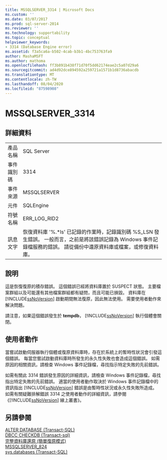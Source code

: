 ```yaml
---
title: MSSQLSERVER_3314 | Microsoft Docs
ms.custom: ''
ms.date: 03/07/2017
ms.prod: sql-server-2014
ms.reviewer: ''
ms.technology: supportability
ms.topic: conceptual
helpviewer_keywords:
- 3314 (Database Engine error)
ms.assetid: f3a5ca6a-b502-4cab-b3b1-4bc753763fa9
author: MashaMSFT
ms.author: mathoma
ms.openlocfilehash: ff3b891b438f71d70f5dd62174eae2c5a07d29a6
ms.sourcegitcommit: ad4d92dce894592a259721a1571b1d8736abacdb
ms.translationtype: MT
ms.contentlocale: zh-TW
ms.lasthandoff: 08/04/2020
ms.locfileid: "87598908"
---
```

# <a name="mssqlserver_3314"></a>MSSQLSERVER_3314
    
## <a name="details"></a>詳細資料  
  
|||  
|-|-|  
|產品名稱|SQL Server|  
|事件識別碼|3314|  
|事件來源|MSSQLSERVER|  
|元件|SQLEngine|  
|符號名稱|ERR_LOG_RID2|  
|訊息文字|恢復資料庫 '%.*ls' 已記錄的作業時，記錄識別碼 %S_LSN 發生錯誤。 一般而言，之前是將該錯誤記錄為 Windows 事件記錄檔服務的錯誤。 請從備份中還原資料庫或檔案，或修復資料庫。|  
  
## <a name="explanation"></a>說明  
 這是恢復復原的積存錯誤。 這個錯誤已經將資料庫置於 SUSPECT 狀態。 主要檔案群組以及可能還有其他檔案群組都有疑問，而且可能已損毀。 資料庫在 [!INCLUDE[ssNoVersion](../../includes/ssnoversion-md.md)] 啟動期間無法復原，因此無法使用。 需要使用者動作來解決問題。  
  
 請注意，如果這個錯誤發生於 **tempdb**， [!INCLUDE[ssNoVersion](../../includes/ssnoversion-md.md)] 執行個體會關閉。  
  
## <a name="user-action"></a>使用者動作  
 當嘗試啟動伺服器執行個體或復原資料庫時，存在於系統上的暫時性狀況會引發這個錯誤。 每當您嘗試啟動資料庫時所發生的永久性失敗也會造成這個錯誤。 如需原因的相關資訊，請檢查 Windows 事件記錄檔，尋找指示特定失敗的先前錯誤。  
  
 如需有關此 3314 錯誤發生原因的詳細資訊，請檢查 Windows 事件記錄檔，尋找指出特定失敗的先前錯誤。 適當的使用者動作取決於 Windows 事件記錄檔中的資訊指出 [!INCLUDE[ssNoVersion](../../includes/ssnoversion-md.md)] 錯誤是由暫時性狀況或永久性失敗所造成。 如需有關疑難排解錯誤 3314 之使用者動作的詳細資訊，請參閱《[!INCLUDE[ssNoVersion](../../includes/ssnoversion-md.md)] 線上叢書》。  
  
## <a name="see-also"></a>另請參閱  
 [ALTER DATABASE &#40;Transact-SQL&#41;](/sql/t-sql/statements/alter-database-transact-sql)   
 [DBCC CHECKDB &#40;Transact-sql&#41;](/sql/t-sql/database-console-commands/dbcc-checkdb-transact-sql)   
 [完整資料庫還原 &#40;簡單復原模式&#41;](../backup-restore/complete-database-restores-simple-recovery-model.md)   
 [MSSQLSERVER_824](mssqlserver-824-database-engine-error.md)   
 [sys.databases &#40;Transact-SQL&#41;](/sql/relational-databases/system-catalog-views/sys-databases-transact-sql)  
  
  
